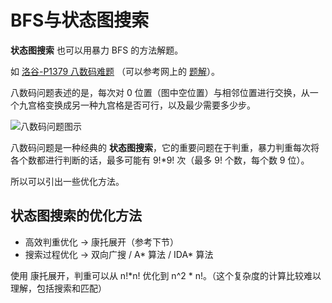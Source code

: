 # BFS与状态图搜索

**状态图搜索** 也可以用暴力 BFS 的方法解题。

如 [洛谷-P1379 八数码难题](https://www.luogu.com.cn/problem/P1379) （可以参考网上的 [题解](https://zhuanlan.zhihu.com/p/266830722)）。

八数码问题表述的是，每次对 0 位置（图中空位置）与相邻位置进行交换，从一个九宫格变换成另一种九宫格是否可行，以及最少需要多少步。

![八数码问题图示](https://pic1.zhimg.com/80/v2-62b7b2cf0b3331b0232852877f06f37c_720w.jpg)

八数码问题是一种经典的 **状态图搜索**，它的重要问题在于判重，暴力判重每次将各个数都进行判断的话，最多可能有 9!*9! 次（最多 9! 个数，每个数 9 位）。

所以可以引出一些优化方法。

## 状态图搜索的优化方法

- 高效判重优化 -> 康托展开（参考下节）
- 搜索过程优化 -> 双向广搜 / A* 算法 / IDA* 算法

使用 康托展开，判重可以从 n!*n! 优化到 n^2 * n!。（这个复杂度的计算比较难以理解，包括搜索和匹配）